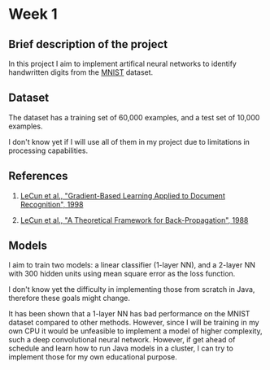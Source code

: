 # Week 1

## Brief description of the project
In this project I aim to implement artifical neural networks to identify handwritten digits from the [MNIST](http://yann.lecun.com/exdb/mnist/) dataset.

## Dataset
The dataset has a training set of 60,000 examples, and a test set of 10,000 examples.

I don't know yet if I will use all of them in my project due to limitations in processing capabilities.

## References
1. [LeCun et al., "Gradient-Based Learning Applied to Document Recognition", 1998](http://yann.lecun.com/exdb/publis/pdf/lecun-98.pdf)

2. [LeCun et al., "A Theoretical Framework for Back-Propagation", 1988](http://yann.lecun.com/exdb/publis/pdf/lecun-88.pdf)

## Models
I aim to train two models: a linear classifier (1-layer NN), and a 2-layer NN with 300 hidden units using mean square error as the loss function.

I don't know yet the difficulty in implementing those from scratch in Java, therefore these goals might change.

It has been shown that a 1-layer NN has bad performance on the MNIST dataset compared to other methods. However, since I will be training in my own CPU it would be unfeasible to implement a model of higher complexity, such a deep convolutional neural network. However, if get ahead of schedule and learn how to run Java models in a cluster, I can try to implement those for my own educational purpose.
